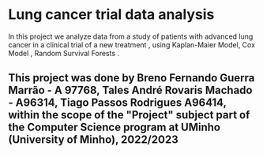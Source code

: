 # Lung cancer trial data analysis 

In this project we analyze data from a study of patients with advanced lung cancer in a clinical trial of a new treatment , using Kaplan-Maier Model, Cox Model , Random Survival Forests .

## This project was done by Breno Fernando Guerra Marrão  - A 97768, Tales André Rovaris Machado - A96314, Tiago Passos Rodrigues A96414, within the scope of the "Project" subject  part of the Computer Science program at UMinho (University of Minho), 2022/2023

